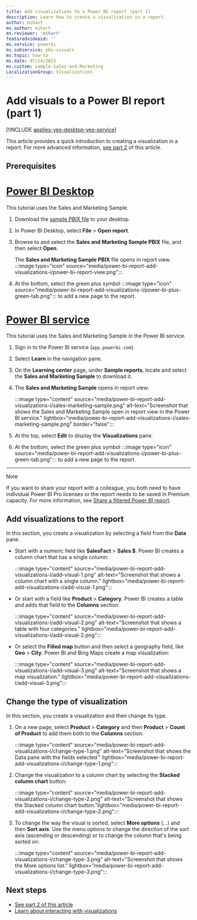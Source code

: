 ```yaml
---
title: Add visualizations to a Power BI report (part 1)
description: Learn how to create a visualization in a report. 
author: mihart
ms.author: mihart
ms.reviewer: 'mihart'
featuredvideoid: ''
ms.service: powerbi
ms.subservice: pbi-visuals
ms.topic: how-to
ms.date: 07/14/2023
ms.custom: sample-Sales-and-Marketing
LocalizationGroup: Visualizations
---
```


# Add visuals to a Power BI report (part 1)

[!INCLUDE [applies-yes-desktop-yes-service](../includes/applies-yes-desktop-yes-service.md)]

This article provides a quick introduction to creating a visualization in a report. For more advanced information, [see part 2](power-bi-report-add-visualizations-ii.md) of this article.

## Prerequisites

# [Power BI Desktop](#tab/powerbi-desktop)

This tutorial uses the Sales and Marketing Sample.

1. Download the [sample PBIX file](https://download.microsoft.com/download/9/7/6/9767913A-29DB-40CF-8944-9AC2BC940C53/Sales%20and%20Marketing%20Sample%20PBIX.pbix) to your desktop.

2. In Power BI Desktop, select **File** > **Open report**.

3. Browse to and select the **Sales and Marketing Sample PBIX** file, and then select **Open**.

   The **Sales and Marketing Sample PBIX** file opens in report view. :::image type="icon" source="media/power-bi-report-add-visualizations-i/power-bi-report-view.png":::

5. At the bottom, select the green plus symbol :::image type="icon" source="media/power-bi-report-add-visualizations-i/power-bi-plus-green-tab.png"::: to add a new page to the report.

# [Power BI service](#tab/powerbi-service)

This tutorial uses the Sales and Marketing Sample in the Power BI service.

1. Sign in to the Power BI service (`app.powerbi.com`).

2. Select **Learn** in the navigation pane.

3. On the **Learning center** page, under **Sample reports**, locate and select the **Sales and Marketing Sample** to download it.

4. The **Sales and Marketing Sample** opens in report view:

   :::image type="content" source="media/power-bi-report-add-visualizations-i/sales-marketing-sample.png" alt-text="Screenshot that shows the Sales and Marketing Sample open in report view in the Power BI service." lightbox="media/power-bi-report-add-visualizations-i/sales-marketing-sample.png" border="false":::

4. At the top, select **Edit** to display the **Visualizations** pane.

5. At the bottom, select the green plus symbol :::image type="icon" source="media/power-bi-report-add-visualizations-i/power-bi-plus-green-tab.png"::: to add a new page to the report.

---

> [!NOTE]
> If you want to share your report with a colleague, you both need to have individual Power BI Pro licenses or the report needs to be saved in Premium capacity. For more information, see [Share a filtered Power BI report](../collaborate-share/service-share-reports.md).

## Add visualizations to the report

In this section, you create a visualization by selecting a field from the **Data** pane.

   - Start with a numeric field like **SalesFact** > **Sales $**. Power BI creates a column chart that has a single column:

      :::image type="content" source="media/power-bi-report-add-visualizations-i/add-visual-1.png" alt-text="Screenshot that shows a column chart with a single column." lightbox="media/power-bi-report-add-visualizations-i/add-visual-1.png":::

   - Or start with a field like **Product** > **Category**. Power BI creates a table and adds that field to the **Columns** section:

     :::image type="content" source="media/power-bi-report-add-visualizations-i/add-visual-2.png" alt-text="Screenshot that shows a table with four categories." lightbox="media/power-bi-report-add-visualizations-i/add-visual-2.png":::

   - Or select the **Filled map** button and then select a geography field, like **Geo** > **City**. Power BI and Bing Maps create a map visualization:

     :::image type="content" source="media/power-bi-report-add-visualizations-i/add-visual-3.png" alt-text="Screenshot that shows a map visualization." lightbox="media/power-bi-report-add-visualizations-i/add-visual-3.png":::

## Change the type of visualization

In this section, you create a visualization and then change its type.

1. On a new page, select **Product** > **Category** and then **Product** > **Count of Product** to add them both to the **Columns** section:

   :::image type="content" source="media/power-bi-report-add-visualizations-i/change-type-1.png" alt-text="Screenshot that shows the Data pane with the fields selected." lightbox="media/power-bi-report-add-visualizations-i/change-type-1.png":::

1. Change the visualization to a column chart by selecting the **Stacked column chart** button:

   :::image type="content" source="media/power-bi-report-add-visualizations-i/change-type-2.png" alt-text="Screenshot that shows the Stacked column chart button."lightbox="media/power-bi-report-add-visualizations-i/change-type-2.png":::

1. To change the way the visual is sorted, select **More options** (...) and then **Sort axis**. Use the menu options to change the direction of the sort axis (ascending or descending) or to change the column that's being sorted on:

   :::image type="content" source="media/power-bi-report-add-visualizations-i/change-type-3.png" alt-text="Screenshot that shows the More options list." lightbox="media/power-bi-report-add-visualizations-i/change-type-3.png":::
  
## Next steps

- [See part 2 of this article](power-bi-report-add-visualizations-ii.md)
- [Learn about interacting with visualizations](../consumer/end-user-reading-view.md) 
